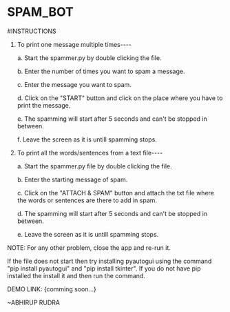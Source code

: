 # SPAM_BOT


#INSTRUCTIONS

1. To print one message multiple times----
	
	a. Start the spammer.py by double clicking the file.
	
	b. Enter the number of times you want to spam a message.
	
	c. Enter the message you want to spam.
	
	d. Click on the "START" button and click on the place where you have to print the message.
	
	e. The spamming will start after 5 seconds and can't be stopped in between.
	
	f. Leave the screen as it is untill spamming stops.

2. To print all the words/sentences from a text file----

	a. Start the spammer.py file by double clicking the file.
	
	b. Enter the starting message of spam.
	
	c. Click on the "ATTACH & SPAM" button and attach the txt file where the words or sentences are there to add in spam.
	
	d. The spamming will start after 5 seconds and can't be stopped in between.
	
	e. Leave the screen as it is untill spamming stops.

NOTE: For any other problem, close the app and re-run it.

If the file does not start then try installing pyautogui using the command "pip install pyautogui" and "pip install tkinter".
If you do not have pip installed the install it and then run the command.

DEMO LINK: {comming soon...}


~ABHIRUP RUDRA
